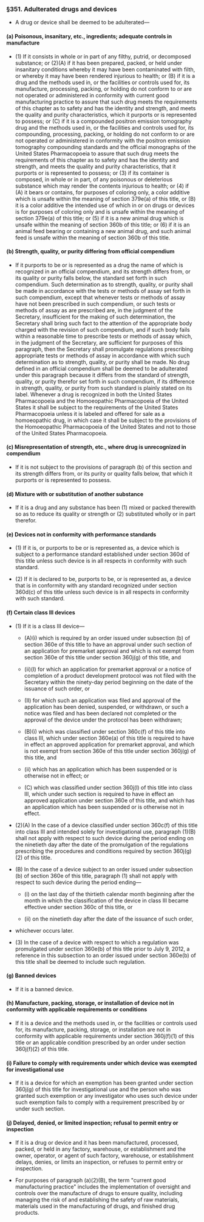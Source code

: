 ### §351. Adulterated drugs and devices
* A drug or device shall be deemed to be adulterated—

#### (a) Poisonous, insanitary, etc., ingredients; adequate controls in manufacture
* (1) If it consists in whole or in part of any filthy, putrid, or decomposed substance; or (2)(A) if it has been prepared, packed, or held under insanitary conditions whereby it may have been contaminated with filth, or whereby it may have been rendered injurious to health; or (B) if it is a drug and the methods used in, or the facilities or controls used for, its manufacture, processing, packing, or holding do not conform to or are not operated or administered in conformity with current good manufacturing practice to assure that such drug meets the requirements of this chapter as to safety and has the identity and strength, and meets the quality and purity characteristics, which it purports or is represented to possess; or (C) if it is a compounded positron emission tomography drug and the methods used in, or the facilities and controls used for, its compounding, processing, packing, or holding do not conform to or are not operated or administered in conformity with the positron emission tomography compounding standards and the official monographs of the United States Pharmacopoeia to assure that such drug meets the requirements of this chapter as to safety and has the identity and strength, and meets the quality and purity characteristics, that it purports or is represented to possess; or (3) if its container is composed, in whole or in part, of any poisonous or deleterious substance which may render the contents injurious to health; or (4) if (A) it bears or contains, for purposes of coloring only, a color additive which is unsafe within the meaning of section 379e(a) of this title, or (B) it is a color additive the intended use of which in or on drugs or devices is for purposes of coloring only and is unsafe within the meaning of section 379e(a) of this title; or (5) if it is a new animal drug which is unsafe within the meaning of section 360b of this title; or (6) if it is an animal feed bearing or containing a new animal drug, and such animal feed is unsafe within the meaning of section 360b of this title.

#### (b) Strength, quality, or purity differing from official compendium
* If it purports to be or is represented as a drug the name of which is recognized in an official compendium, and its strength differs from, or its quality or purity falls below, the standard set forth in such compendium. Such determination as to strength, quality, or purity shall be made in accordance with the tests or methods of assay set forth in such compendium, except that whenever tests or methods of assay have not been prescribed in such compendium, or such tests or methods of assay as are prescribed are, in the judgment of the Secretary, insufficient for the making of such determination, the Secretary shall bring such fact to the attention of the appropriate body charged with the revision of such compendium, and if such body fails within a reasonable time to prescribe tests or methods of assay which, in the judgment of the Secretary, are sufficient for purposes of this paragraph, then the Secretary shall promulgate regulations prescribing appropriate tests or methods of assay in accordance with which such determination as to strength, quality, or purity shall be made. No drug defined in an official compendium shall be deemed to be adulterated under this paragraph because it differs from the standard of strength, quality, or purity therefor set forth in such compendium, if its difference in strength, quality, or purity from such standard is plainly stated on its label. Whenever a drug is recognized in both the United States Pharmacopoeia and the Homoeopathic Pharmacopoeia of the United States it shall be subject to the requirements of the United States Pharmacopoeia unless it is labeled and offered for sale as a homoeopathic drug, in which case it shall be subject to the provisions of the Homoeopathic Pharmacopoeia of the United States and not to those of the United States Pharmacopoeia.

#### (c) Misrepresentation of strength, etc., where drug is unrecognized in compendium
* If it is not subject to the provisions of paragraph (b) of this section and its strength differs from, or its purity or quality falls below, that which it purports or is represented to possess.

#### (d) Mixture with or substitution of another substance
* If it is a drug and any substance has been (1) mixed or packed therewith so as to reduce its quality or strength or (2) substituted wholly or in part therefor.

#### (e) Devices not in conformity with performance standards
* (1) If it is, or purports to be or is represented as, a device which is subject to a performance standard established under section 360d of this title unless such device is in all respects in conformity with such standard.

* (2) If it is declared to be, purports to be, or is represented as, a device that is in conformity with any standard recognized under section 360d(c) of this title unless such device is in all respects in conformity with such standard.

#### (f) Certain class III devices
* (1) If it is a class III device—

  * (A)(i) which is required by an order issued under subsection (b) of section 360e of this title to have an approval under such section of an application for premarket approval and which is not exempt from section 360e of this title under section 360j(g) of this title, and

  * (ii)(I) for which an application for premarket approval or a notice of completion of a product development protocol was not filed with the Secretary within the ninety-day period beginning on the date of the issuance of such order, or

  * (II) for which such an application was filed and approval of the application has been denied, suspended, or withdrawn, or such a notice was filed and has been declared not completed or the approval of the device under the protocol has been withdrawn;

  * (B)(i) which was classified under section 360c(f) of this title into class III, which under section 360e(a) of this title is required to have in effect an approved application for premarket approval, and which is not exempt from section 360e of this title under section 360j(g) of this title, and

  * (ii) which has an application which has been suspended or is otherwise not in effect; or

  * (C) which was classified under section 360j(l) of this title into class III, which under such section is required to have in effect an approved application under section 360e of this title, and which has an application which has been suspended or is otherwise not in effect.


* (2)(A) In the case of a device classified under section 360c(f) of this title into class III and intended solely for investigational use, paragraph (1)(B) shall not apply with respect to such device during the period ending on the ninetieth day after the date of the promulgation of the regulations prescribing the procedures and conditions required by section 360j(g)(2) of this title.

* (B) In the case of a device subject to an order issued under subsection (b) of section 360e of this title, paragraph (1) shall not apply with respect to such device during the period ending—

  * (i) on the last day of the thirtieth calendar month beginning after the month in which the classification of the device in class III became effective under section 360c of this title, or

  * (ii) on the ninetieth day after the date of the issuance of such order,


* whichever occurs later.

* (3) In the case of a device with respect to which a regulation was promulgated under section 360e(b) of this title prior to July 9, 2012, a reference in this subsection to an order issued under section 360e(b) of this title shall be deemed to include such regulation.

#### (g) Banned devices
* If it is a banned device.

#### (h) Manufacture, packing, storage, or installation of device not in conformity with applicable requirements or conditions
* If it is a device and the methods used in, or the facilities or controls used for, its manufacture, packing, storage, or installation are not in conformity with applicable requirements under section 360j(f)(1) of this title or an applicable condition prescribed by an order under section 360j(f)(2) of this title.

#### (i) Failure to comply with requirements under which device was exempted for investigational use
* If it is a device for which an exemption has been granted under section 360j(g) of this title for investigational use and the person who was granted such exemption or any investigator who uses such device under such exemption fails to comply with a requirement prescribed by or under such section.

#### (j) Delayed, denied, or limited inspection; refusal to permit entry or inspection
* If it is a drug or device and it has been manufactured, processed, packed, or held in any factory, warehouse, or establishment and the owner, operator, or agent of such factory, warehouse, or establishment delays, denies, or limits an inspection, or refuses to permit entry or inspection.


* For purposes of paragraph (a)(2)(B), the term "current good manufacturing practice" includes the implementation of oversight and controls over the manufacture of drugs to ensure quality, including managing the risk of and establishing the safety of raw materials, materials used in the manufacturing of drugs, and finished drug products.